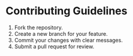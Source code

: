 # Contributing Guidelines
1. Fork the repository.
2. Create a new branch for your feature.
3. Commit your changes with clear messages.
4. Submit a pull request for review.
